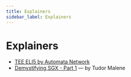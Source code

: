 ```yaml
---
title: Explainers
sidebar_label: Explainers
---
```


# Explainers

* [TEE ELI5 by Automata Network](https://eli5.ata.network/)
* [Demystifying SGX - Part 1](https://medium.com/obscuro-labs/intel-sgx-demystified-757a242682a3) — by Tudor Malene
